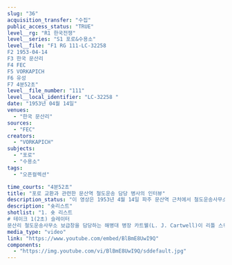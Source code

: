 ```yaml
---
slug: "36"
acquisition_transfer: "수집"
public_access_status: "TRUE"
level__rg: "R1 한국전쟁"
level__series: "S1 포로&수용소"
level__file: "F1 RG 111-LC-32258 
F2 1953-04-14
F3 한국 문산리
F4 FEC
F5 VORKAPICH
F6 유성
F7 4분52초"
level__file_number: "111"
level__local_identifier: "LC-32258 "
date: "1953년 04월 14일"
venues: 
  - "한국 문산리"
sources: 
  - "FEC"
creators: 
  - "VORKAPICH"
subjects: 
  - "포로"
  - "수용소"
tags: 
  - "오픈컬렉션"

time_courts: "4분52초"
title: "포로 교환과 관련한 문산역 철도운송 담당 병사의 인터뷰"
description_status: "이 영상은 1953년 4월 14일 파주 문산역 근처에서 철도운송사무소 보급창 담당자 미군의 인터뷰 내용으로 구성되어 있다. 문산역은 부상포로들의 이송과 자유의 마을까지 이동하는 물자 지원, 귀환포로 이송 등 다양한 업무를 담당했다."
description: "숏리스트"
shotlist: "1. 숏 리스트
# 테이크 1(2초) 슬레이터
문산리 철도운송사무소 보급창을 담당하는 해병대 병장 카트웰(L. J. Cartwell)이 리틀 스위치(부상포로 교환) 작전에서 포로들과 함께 열차를 타고 이동한다고 한다. 그는 그의 가족으로부터 서너 통의 편지가 왔다고 말했다. 그는 포로교환 중에 귀환할 포로 중에 그의 처남을 환영하기 위해 그 자리에 있을 계획이라고 말했다."
media_type: "video"
link: "https://www.youtube.com/embed/BlBmE8UwI9Q"
components: 
  - "https://img.youtube.com/vi/BlBmE8UwI9Q/sddefault.jpg"
---
```

